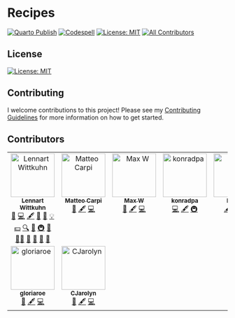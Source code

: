 # Recipes

[![Quarto Publish](https://github.com/lnnrtwttkhn/recipes/actions/workflows/publish.yml/badge.svg)](https://github.com/lnnrtwttkhn/quarto-website/actions/workflows/publish.yml)
[![Codespell](https://github.com/lnnrtwttkhn/recipes/actions/workflows/codespell.yml/badge.svg)](https://github.com/lnnrtwttkhn/quarto-website/actions/workflows/codespell.yml)
[![License: MIT](https://img.shields.io/badge/License-MIT-yellow.svg)](https://opensource.org/licenses/MIT)
[![All Contributors](https://img.shields.io/github/all-contributors/lnnrtwttkhn/recipes?color=ee8449&style=flat-square)](#contributors)

## License

[![License: MIT](https://img.shields.io/badge/License-MIT-yellow.svg)](https://opensource.org/licenses/MIT)

## Contributing

I welcome contributions to this project! Please see my [Contributing Guidelines](CONTRIBUTING.md) for more information on how to get started.

## Contributors

<!-- ALL-CONTRIBUTORS-LIST:START - Do not remove or modify this section -->
<!-- prettier-ignore-start -->
<!-- markdownlint-disable -->
<table>
  <tbody>
    <tr>
      <td align="center" valign="top" width="14.28%"><a href="https://lennartwittkuhn.com/"><img src="https://avatars.githubusercontent.com/u/42233065?v=4?s=100" width="100px;" alt="Lennart Wittkuhn"/><br /><sub><b>Lennart Wittkuhn</b></sub></a><br /><a href="https://github.com/lnnrtwttkhn/recipes/issues?q=author%3Alnnrtwttkhn" title="Bug reports">🐛</a> <a href="https://github.com/lnnrtwttkhn/recipes/commits?author=lnnrtwttkhn" title="Code">💻</a> <a href="#content-lnnrtwttkhn" title="Content">🖋</a> <a href="#design-lnnrtwttkhn" title="Design">🎨</a> <a href="https://github.com/lnnrtwttkhn/recipes/commits?author=lnnrtwttkhn" title="Documentation">📖</a> <a href="#example-lnnrtwttkhn" title="Examples">💡</a> <a href="#financial-lnnrtwttkhn" title="Financial">💵</a> <a href="#fundingFinding-lnnrtwttkhn" title="Funding Finding">🔍</a> <a href="#ideas-lnnrtwttkhn" title="Ideas, Planning, & Feedback">🤔</a> <a href="#infra-lnnrtwttkhn" title="Infrastructure (Hosting, Build-Tools, etc)">🚇</a> <a href="#maintenance-lnnrtwttkhn" title="Maintenance">🚧</a> <a href="#mentoring-lnnrtwttkhn" title="Mentoring">🧑‍🏫</a> <a href="#projectManagement-lnnrtwttkhn" title="Project Management">📆</a> <a href="#question-lnnrtwttkhn" title="Answering Questions">💬</a> <a href="https://github.com/lnnrtwttkhn/recipes/pulls?q=is%3Apr+reviewed-by%3Alnnrtwttkhn" title="Reviewed Pull Requests">👀</a> <a href="#talk-lnnrtwttkhn" title="Talks">📢</a></td>
      <td align="center" valign="top" width="14.28%"><a href="http://www.tametodesign.it"><img src="https://avatars.githubusercontent.com/u/16087032?v=4?s=100" width="100px;" alt="Matteo Carpi"/><br /><sub><b>Matteo Carpi</b></sub></a><br /><a href="https://github.com/lnnrtwttkhn/recipes/issues?q=author%3Amatteocarpi" title="Bug reports">🐛</a> <a href="#content-matteocarpi" title="Content">🖋</a> <a href="https://github.com/lnnrtwttkhn/recipes/commits?author=matteocarpi" title="Code">💻</a></td>
      <td align="center" valign="top" width="14.28%"><a href="https://github.com/elmwdow"><img src="https://avatars.githubusercontent.com/u/153852938?v=4?s=100" width="100px;" alt="Max W"/><br /><sub><b>Max W</b></sub></a><br /><a href="https://github.com/lnnrtwttkhn/recipes/issues?q=author%3Aelmwdow" title="Bug reports">🐛</a> <a href="#content-elmwdow" title="Content">🖋</a> <a href="https://github.com/lnnrtwttkhn/recipes/commits?author=elmwdow" title="Code">💻</a></td>
      <td align="center" valign="top" width="14.28%"><a href="https://github.com/konradpa"><img src="https://avatars.githubusercontent.com/u/135045175?v=4?s=100" width="100px;" alt="konradpa"/><br /><sub><b>konradpa</b></sub></a><br /><a href="https://github.com/lnnrtwttkhn/recipes/commits?author=konradpa" title="Code">💻</a> <a href="#content-konradpa" title="Content">🖋</a> <a href="#infra-konradpa" title="Infrastructure (Hosting, Build-Tools, etc)">🚇</a></td>
      <td align="center" valign="top" width="14.28%"><a href="https://github.com/luap3"><img src="https://avatars.githubusercontent.com/u/52623052?v=4?s=100" width="100px;" alt="Paul S"/><br /><sub><b>Paul S</b></sub></a><br /><a href="#content-luap3" title="Content">🖋</a> <a href="https://github.com/lnnrtwttkhn/recipes/commits?author=luap3" title="Code">💻</a> <a href="https://github.com/lnnrtwttkhn/recipes/issues?q=author%3Aluap3" title="Bug reports">🐛</a></td>
      <td align="center" valign="top" width="14.28%"><a href="https://github.com/rezahakimazar"><img src="https://avatars.githubusercontent.com/u/170933224?v=4?s=100" width="100px;" alt="rezahakimazar"/><br /><sub><b>rezahakimazar</b></sub></a><br /><a href="https://github.com/lnnrtwttkhn/recipes/issues?q=author%3Arezahakimazar" title="Bug reports">🐛</a> <a href="#content-rezahakimazar" title="Content">🖋</a> <a href="https://github.com/lnnrtwttkhn/recipes/commits?author=rezahakimazar" title="Code">💻</a></td>
      <td align="center" valign="top" width="14.28%"><a href="https://github.com/KaroBrix"><img src="https://avatars.githubusercontent.com/u/170931543?v=4?s=100" width="100px;" alt="KaroBrix"/><br /><sub><b>KaroBrix</b></sub></a><br /><a href="https://github.com/lnnrtwttkhn/recipes/issues?q=author%3AKaroBrix" title="Bug reports">🐛</a> <a href="#content-KaroBrix" title="Content">🖋</a> <a href="https://github.com/lnnrtwttkhn/recipes/commits?author=KaroBrix" title="Code">💻</a></td>
    </tr>
    <tr>
      <td align="center" valign="top" width="14.28%"><a href="https://github.com/gloriaroe"><img src="https://avatars.githubusercontent.com/u/170644255?v=4?s=100" width="100px;" alt="gloriaroe"/><br /><sub><b>gloriaroe</b></sub></a><br /><a href="https://github.com/lnnrtwttkhn/recipes/issues?q=author%3Agloriaroe" title="Bug reports">🐛</a> <a href="#content-gloriaroe" title="Content">🖋</a> <a href="https://github.com/lnnrtwttkhn/recipes/commits?author=gloriaroe" title="Code">💻</a></td>
      <td align="center" valign="top" width="14.28%"><a href="https://github.com/CJarolyn"><img src="https://avatars.githubusercontent.com/u/164935494?v=4?s=100" width="100px;" alt="CJarolyn"/><br /><sub><b>CJarolyn</b></sub></a><br /><a href="https://github.com/lnnrtwttkhn/recipes/issues?q=author%3ACJarolyn" title="Bug reports">🐛</a> <a href="#content-CJarolyn" title="Content">🖋</a> <a href="https://github.com/lnnrtwttkhn/recipes/commits?author=CJarolyn" title="Code">💻</a></td>
    </tr>
  </tbody>
</table>

<!-- markdownlint-restore -->
<!-- prettier-ignore-end -->

<!-- ALL-CONTRIBUTORS-LIST:END -->
